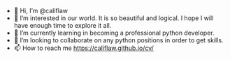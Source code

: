 - 👋 Hi, I’m @califlaw
- 👀 I’m interested in our world. It is so beautiful and logical. I hope I will have enough time to explore it all.
- 🌱 I’m currently learning in becoming a professional python developer.
- 💞️ I’m looking to collaborate on any python positions in order to get skills.
- 📫 How to reach me https://califlaw.github.io/cv/

<!---
califlaw/califlaw is a ✨ special ✨ repository because its `README.md` (this file) appears on your GitHub profile.
You can click the Preview link to take a look at your changes.
--->

